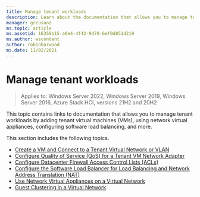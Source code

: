 ```yaml
---
title: Manage tenant workloads
description: Learn about the documentation that allows you to manage tenant workloads by adding tenant virtual machines (VMs), using network virtual appliances, configuring software load balancing, and more.
manager: grcusanz
ms.topic: article
ms.assetid: 16359b15-a0e4-4f42-9d70-6ef0d851d219
ms.author: wscontent
author: robinharwood
ms.date: 11/02/2021
---
```

# Manage tenant workloads

>Applies to: Windows Server 2022, Windows Server 2019, Windows Server 2016, Azure Stack HCI, versions 21H2 and 20H2

This topic contains links to documentation that allows you to manage tenant workloads by adding tenant virtual machines (VMs), using network virtual appliances, configuring software load balancing, and more.

This section includes the following topics.

- [Create a VM and Connect to a Tenant Virtual Network or VLAN](Create-a-Tenant-VM.md)
- [Configure Quality of Service (QoS) for a Tenant VM Network Adapter](Configure-QoS-for-Tenant-VM-Network-Adapter.md)
- [Configure Datacenter Firewall Access Control Lists (ACLs)](/azure-stack/hci/manage/use-datacenter-firewall-powershell)
- [Configure the Software Load Balancer for Load Balancing and Network Address Translation (NAT)](Configure-SLB-and-NAT.md)
- [Use Network Virtual Appliances on a Virtual Network](Use-Network-Virtual-Appliances-on-a-VN.md)
- [Guest Clustering in a Virtual Network](guest-clustering.md)
